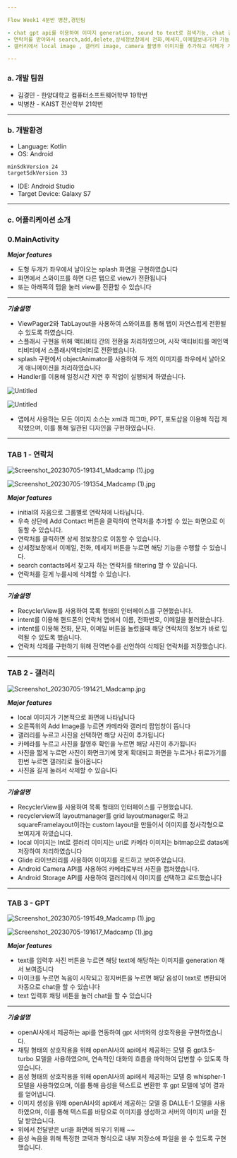 ```yaml
---

Flow Week1 4분반 병찬,경민팀

- chat gpt api를 이용하여 이미지 generation, sound to text로 검색기능, chat 검색기능이 가능합니다
- 연락처를 받아와서 search,add,delete,상세정보창에서 전화,메세지,이메일보내기가 가능합니다
- 갤러리에서 local image , 갤러리 image, camera 촬영후 이미지를 추가하고 삭제가 가능합니다

---
```


### a. 개발 팀원

- 김경민 - 한양대학교 컴퓨터소프트웨어학부 19학번
- 박병찬 - KAIST 전산학부 21학번

---

### b. 개발환경

- Language: Kotlin
- OS: Android

```
minSdkVersion 24
targetSdkVersion 33
```

- IDE: Android Studio
- Target Device: Galaxy S7

---

### c. 어플리케이션 소개

### 0.MainActivity

***Major features***

- 도형 두개가 좌우에서 날아오는 splash 화면을 구현하였습니다
- 화면에서 스와이프를 하면 다른 탭으로 view가 전환됩니다
- 또는 아래쪽의 탭을 눌러 view를 전환할 수 있습니다

---

***기술설명***

- ViewPager2와 TabLayout을 사용하여 스와이프를 통해 탭이 자연스럽게 전환될 수 있도록 하였습니다.
- 스플래시 구현을 위해 액티비티 간의 전환을 처리하였으며, 시작 액티비티를 메인액티비티에서 스플래시액티비티로 전환했습니다.
- splash 구현에서 objectAnimator를 사용하여 두 개의 이미지를 좌우에서 날아오게 애니메이션을 처리하였습니다
- Handler를 이용해 일정시간 지연 후 작업이 실행되게 하였습니다.

![Untitled](https://s3-us-west-2.amazonaws.com/secure.notion-static.com/b22818d0-02eb-4f39-a763-c6ea87845388/Untitled.png)

![Untitled](https://s3-us-west-2.amazonaws.com/secure.notion-static.com/0eabcd7a-84ef-4ee2-bbbe-511aedd9ede5/Untitled.png)

- 앱에서 사용하는 모든 이미지 소스는 xml과 피그마, PPT, 포토샵을 이용해 직접 제작했으며, 이를 통해 일관된 디자인을 구현하였습니다.

---

### TAB 1 - 연락처

![Screenshot_20230705-191341_Madcamp (1).jpg](https://s3-us-west-2.amazonaws.com/secure.notion-static.com/1fa1efe8-cecc-43c0-90a8-c191d7d0b368/Screenshot_20230705-191341_Madcamp_(1).jpg)

![Screenshot_20230705-191354_Madcamp (1).jpg](https://s3-us-west-2.amazonaws.com/secure.notion-static.com/8fd3b635-21fe-47ea-a6c5-233309fc0530/Screenshot_20230705-191354_Madcamp_(1).jpg)

***Major features***

- initial의 자음으로 그룹별로 연락처에 나타납니다.
- 우측 상단에 Add Contact 버튼을 클릭하여 연락처를 추가할 수 있는 화면으로 이동할 수 있습니다.
- 연락처를 클릭하면 상세 정보창으로 이동할 수 있습니다.
- 상세정보창에서 이메일, 전화, 메세지 버튼을 누르면 해당 기능을 수행할 수 있습니다.
- search contacts에서 찾고자 하는 연락처를 filtering 할 수 있습니다.
- 연락처를 길게 누를시에 삭제할 수 있습니다.

---

***기술설명***

- RecyclerView를 사용하여 목록 형태의 인터페이스를 구현했습니다.
- intent를 이용해 핸드폰의 연락처 앱에서 이름, 전화번호, 이메일을 불러왔습니다.
- intent를 이용해 전화, 문자, 이메일 버튼을 눌렀을때 해당 연락처의 정보가 바로 입력될 수 있도록 했습니다.
- 연락처 삭제를 구현하기 위해 전역변수를 선언하여 삭제된 연락처를 저장했습니다.

---

### TAB 2 - 갤러리

![Screenshot_20230705-191421_Madcamp.jpg](https://s3-us-west-2.amazonaws.com/secure.notion-static.com/744fa344-7bea-4896-8cc1-4567260b7dae/Screenshot_20230705-191421_Madcamp.jpg)

***Major features***

- local 이미지가 기본적으로 화면에 나타납니다
- 오른쪽위의 Add Image를 누르면 카메라와 갤러리 팝업창이 뜹니다
- 갤러리를 누르고 사진을 선택하면 해당 사진이 추가됩니다
- 카메라를 누르고 사진을 촬영후 확인을 누르면 해당 사진이 추가됩니다
- 사진을 짧게 누르면 사진이 화면크기에 맞게 확대되고 화면을 누르거나 뒤로가기를 한번 누르면 갤러리로 돌아옵니다
- 사진을 길게 눌러서 삭제할 수 있습니다

---

***기술설명***

- RecyclerView를 사용하여 목록 형태의 인터페이스를 구현했습니다.
- recyclerview의 layoutmanager를 grid layoutmanager로 하고 squareFramelayout이라는 custom layout을 만들어서 이미지를 정사각형으로 보여지게 하였습니다.
- local 이미지는 Int로 갤러리 이미지는 uri로 카메라 이미지는 bitmap으로 datas에 저장하여 처리하였습니다
- Glide 라이브러리를 사용하여 이미지를 로드하고 보여주었습니다.
- Android Camera API를 사용하여 카메라로부터 사진을 캡처했습니다.
- Android Storage API를 사용하여 갤러리에서 이미지를 선택하고 로드했습니다

---

### TAB 3 - GPT

![Screenshot_20230705-191549_Madcamp (1).jpg](https://s3-us-west-2.amazonaws.com/secure.notion-static.com/d0b5b20d-2ff6-4cbb-9eca-75578fa0ceb2/Screenshot_20230705-191549_Madcamp_(1).jpg)

![Screenshot_20230705-191617_Madcamp (1).jpg](https://s3-us-west-2.amazonaws.com/secure.notion-static.com/a84beb13-5365-4936-926d-f5b3092ae11d/Screenshot_20230705-191617_Madcamp_(1).jpg)

***Major features***

- text를 입력후 사진 버튼을 누르면 해당 text에 해당하는 이미지를 generation 해서 보여줍니다
- 마이크를 누르면 녹음이 시작되고 정지버튼을 누르면 해당 음성이 text로 변환되어 자동으로 chat을 할 수 있습니다
- text 입력후 채팅 버튼을 눌러 chat을 할 수 있습니다

---

***기술설명***

- openAI사에서 제공하는 api를 연동하여 gpt 서버와의 상호작용을 구현하였습니다.
- 채팅 형태의 상호작용을 위해 openAI사의 api에서 제공하는 모델 중 gpt3.5-turbo 모델을 사용하였으며, 연속적인 대화의 흐름을 파악하여 답변할 수 있도록 하였습니다.
- 음성 형태의 상호작용을 위해 openAI사의 api에서 제공하는 모델 중 whispher-1 모델을 사용하였으며, 이를 통해 음성을 텍스트로 변환한 후 gpt 모델에 넣어 결과를 얻어냅니다.
- 이미지 생성을 위해 openAI사의 api에서 제공하는 모델 중 DALLE-1 모델을 사용하였으며, 이를 통해 텍스트를 바탕으로 이미지를 생성하고 서버의 이미지 url을 전달 받았습니다.
- 위에서 전달받은 url을 화면에 띄우기 위해 ~~
- 음성 녹음을 위해 특정한 코덱과 형식으로 내부 저장소에 파일을 쓸 수 있도록 구현했습니다.
